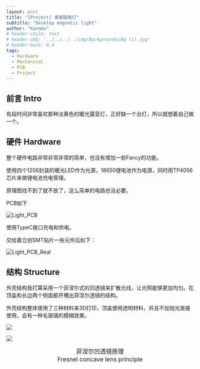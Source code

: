 ```yaml
---
layout: post
title: "[Project] 桌面磁吸灯"
subtitle: "Desktop magnetic light"
author: "Kannmu"
# header-style: text
# header-img: "../../../../img/Backgrounds/Bg (1).jpg"
# header-mask: 0.4
tags:
  - Hardware
  - Mechanical
  - PCB
  - Project
---
```

## 前言 Intro

有段时间非常喜欢那种淡黄色的暖光露营灯，正好缺一个台灯，所以就想着自己做一个。

## 硬件 Hardware

整个硬件电路非常非常非常的简单，也没有增加一些Fancy的功能。

使用四个1206封装的暖光LED作为光源，18650锂电池作为电源，同时用TP4056芯片来做锂电池充电管理。

原理图找不到了就不放了，这么简单的电路也没必要。

PCB如下

![](../../../../../img/Tch/Light_PCB.png "Light_PCB")

使用TypeC接口充电和供电。

交给嘉立创SMT贴片一些元件后如下：

![](../../../../../img/Tch/Light_PCB_Real.jpg "Light_PCB_Real")

## 结构 Structure

外壳结构我打算采用一个菲涅尔式的凹透镜来扩散光线，让光照能够更加均匀。在顶盖和长边两个侧面都开槽出菲涅尔透镜的结构。

外壳结构整体使用了三种材料来3D打印，顶盖使用透明材料，并且不加抛光直接使用，会有一种毛玻璃的模糊效果。

![](../../../../../img/Tch/Light_0.jpg)

![](../../../../../img/Tch/Light_3.png)

<center><font size = 3> 菲涅尔凹透镜原理 <br> Fresnel concave lens principle </font></center>
